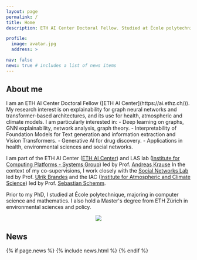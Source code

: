 ```yaml
---
layout: page
permalink: /
title: Home
description: ETH AI Center Doctoral Fellow. Studied at École polytechnique and ETH Zürich.

profile:
  image: avatar.jpg
  address: >

nav: false
news: true # includes a list of news items
---
```


## About me

<div class="row">
  <div class="col-md-8" markdown="1"> 
  I am an ETH AI Center Doctoral Fellow ([ETH AI Center](https://ai.ethz.ch/)). 
  My research interest is on explainability for graph neural networks and transformer-based architectures, and its use for health, atmospheric and climate models. 
  I am particularly interested in:
  - Deep learning on graphs, GNN explainability, network analysis, graph theory. 
  - Interpretability of Foundation Models for Text generation and information extraction and Vision Transformers. 
  - Generative AI for drug discovery.
  - Applications in health, environmental sciences and social networks. 
  
  I am part of the ETH AI Center ([ETH AI Center](https://ai.ethz.ch/)) and LAS lab ([Institute for Computing Platforms - Systems Group](https://las.inf.ethz.ch/)) led by Prof. [Andreas Krause](https://las.inf.ethz.ch/krausea)
  In the context of my co-supervisions, I work closely with the [Social Networks Lab](https://sn.ethz.ch/) led by Prof. [Ulrik Brandes](https://sn.ethz.ch/profile.html?persid=239462) and the IAC ([Institute for Atmospheric and Climate Science](https://iac.ethz.ch/)) led by Prof. [Sebastian Schemm](https://usys.ethz.ch/en/people/profile.MTU3ODEz.TGlzdC8yODUyLDMyMDE5NzIyMg==.html).

Prior to my PhD, I studied at École polytechnique, majoring in computer science and mathematics. I also hold a Master's degree from ETH Zürich in environmental sciences and policy.

  </div>
  <div class="col-md-4 m-auto" style="text-align: center">
    <img class="img-responsive rounded-circle profile" src="assets/img/{{page.profile.image}}">
  </div>
</div>

## News

{% if page.news %}
{% include news.html %}
{% endif %}
